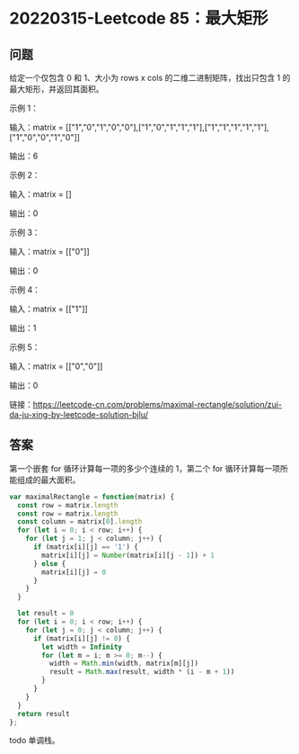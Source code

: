 # 20220315-Leetcode 85：最大矩形

## 问题

给定一个仅包含 0 和 1、大小为 rows x cols 的二维二进制矩阵，找出只包含 1 的最大矩形，并返回其面积。

示例 1：

输入：matrix = [["1","0","1","0","0"],["1","0","1","1","1"],["1","1","1","1","1"],["1","0","0","1","0"]]

输出：6

示例 2：

输入：matrix = []

输出：0

示例 3：

输入：matrix = [["0"]]

输出：0

示例 4：

输入：matrix = [["1"]]

输出：1

示例 5：

输入：matrix = [["0","0"]]

输出：0

链接：https://leetcode-cn.com/problems/maximal-rectangle/solution/zui-da-ju-xing-by-leetcode-solution-bjlu/
 
## 答案

第一个嵌套 for 循环计算每一项的多少个连续的 1，第二个 for 循环计算每一项所能组成的最大面积。

```JavaScript
var maximalRectangle = function(matrix) {
  const row = matrix.length
  const row = matrix.length
  const column = matrix[0].length
  for (let i = 0; i < row; i++) {
    for (let j = 1; j < column; j++) {
      if (matrix[i][j] == '1') {
        matrix[i][j] = Number(matrix[i][j - 1]) + 1
      } else {
        matrix[i][j] = 0
      }
    }
  }

  let result = 0
  for (let i = 0; i < row; i++) {
    for (let j = 0; j < column; j++) {
      if (matrix[i][j] != 0) {
        let width = Infinity
        for (let m = i; m >= 0; m--) {
          width = Math.min(width, matrix[m][j])
          result = Math.max(result, width * (i - m + 1))
        }
      }
    }
  }
  return result
};
```

todo 单调栈。

```JavaScript

```